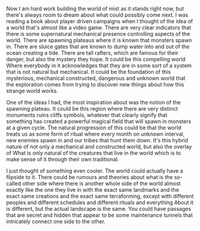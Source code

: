 Now I am hard work building the world of mist as it stands right now, but there's always room to dream about what could possibly come next. I was reading a book about player driven campaigns when I thought of the idea of a world that's almost like a video game. There are very clear indicators that there is some supernatural mechanical presence controlling aspects of the world. There are spawning plateaus where it is known that monsters spawn in. There are sluice gates that are known to dump water into and out of the ocean creating a tide. There are tall rafters, which are famous for their danger, but also the mystery they hope. It could be this compelling world Where everybody in it acknowledges that they are in some sort of a system that is not natural but mechanical. It could be the foundation of this mysterious, mechanical constructed, dangerous and unknown world that the exploration comes from trying to discover new things about how this strange world works.

One of the ideas I had, the most inspiration about was the notion of the spawning plateau. It could be this region where there are very distinct monuments ruins cliffs symbols, whatever that clearly signify that something has created a powerful magical field that will spawn in monsters at a given cycle. The natural progression of this could be that the world treats us as some form of ritual where every month on unknown interval, new enemies spawn in and our tribes that hunt them down. It's this hybrid nature of not only a mechanical and constructed world, but also the overlay of What is only natural of the creatures that live in the world which is to make sense of it through their own traditional.

I just thought of something even cooler. The world could actually have a flipside to it. There could be rumours and theories about what is the so-called other side where there is another whole side of the world almost exactly like the one they live in with the exact same landmarks and the exact same creations and the exact same terraforming, except with different peoples and different schedules and different rituals and everything About it is different, but the actual landscape is the same. You could have passages that are secret and hidden that appear to be some maintenance tunnels that intricately connect one side to the other.